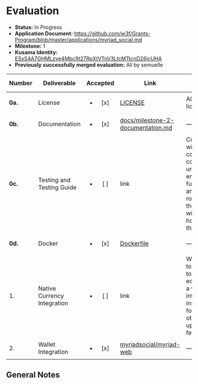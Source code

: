 # Evaluation

- **Status:** In Progress
- **Application Document:** https://github.com/w3f/Grants-Program/blob/master/applications/myriad_social.md
- **Milestone:** 1
- **Kusama Identity:** [ESxS4A7GHMLzve4Mbc9t27RpXtVTnV3LtcMTtcnD26jcUHA](https://polkascan.io/pre/kusama/account/ESxS4A7GHMLzve4Mbc9t27RpXtVTnV3LtcMTtcnD26jcUHA)
- **Previously successfully merged evaluation:** All by semuelle

| Number | Deliverable | Accepted | Link | Evaluation Notes |
| ------ | ----------- | :------: | ---- |----------------- |
| **0a.** | License | <ul><li>[x] </li></ul> | [LICENSE](https://github.com/myriadsocial/myriad-node-parachain/blob/7619f605f165b9c53dd14f1ddbcdd86b7b5e07cb/LICENSE) | AGPL-3.0 license |
| **0b.** | Documentation | <ul><li>[x] </li></ul> | [docs/milestone-2-documentation.md](https://github.com/myriadsocial/myriad-web/blob/fb9656ca9ac9f1e3106c5f0ebf99301a7288fec4/docs/milestone-2-documentation.md) | — |
| **0c.** | Testing and Testing Guide | <ul><li>[ ] </li></ul> | link | Core functions will be fully covered by comprehensive unit tests to ensure functionality and robustness. In the guide, we will describe how to run these tests. |
| **0d.** | Docker | <ul><li>[x] </li></ul> | [Dockerfile](https://github.com/myriadsocial/myriad-node-parachain/blob/737473bf60f5f8aa3b85e61480736a97853c9646/Dockerfile) | — |
| 1. | Native Currency Integration | <ul><li>[ ] </li></ul> | link | We will enable tokens native to the Polkadot ecosystem as a way of interacting inside our app for tipping and other upcoming features. |
| 2. | Wallet Integration | <ul><li>[x] </li></ul> | [myriadsocial/myriad-web](https://github.com/search?q=repo%3Amyriadsocial%2Fmyriad-web+Polkadot&type=code) | — |


## General Notes

